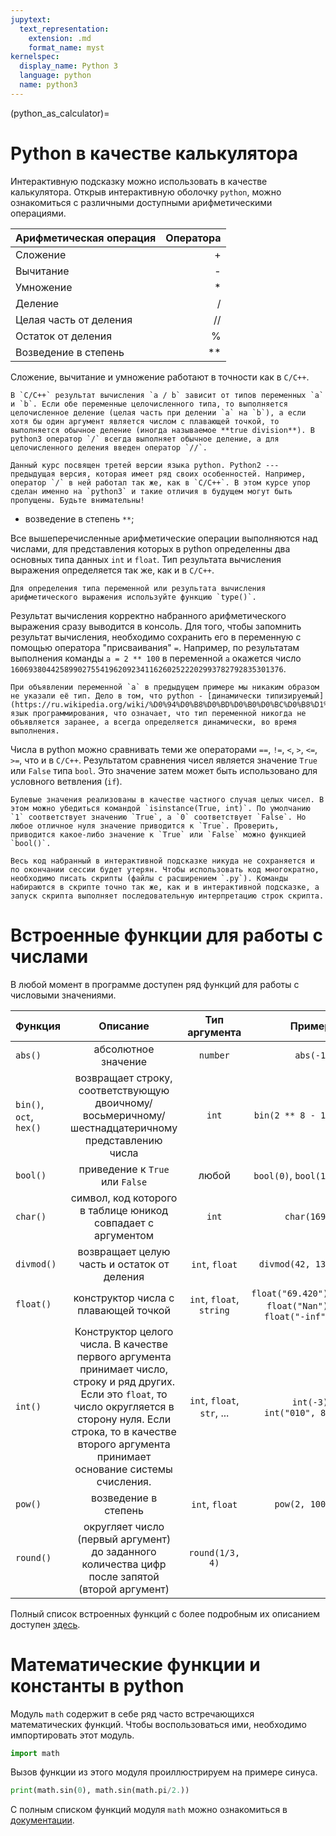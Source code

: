 ```yaml
---
jupytext:
  text_representation:
    extension: .md
    format_name: myst
kernelspec:
  display_name: Python 3
  language: python
  name: python3
---
```


(python_as_calculator)=

# Python в качестве калькулятора

Интерактивную подсказку можно использовать в качестве калькулятора. Открыв интерактивную оболочку `python`, можно ознакомиться с различными доступными арифметическими операциями.

| Арифметическая операция | Оператора | 
| :---                    | ---:      |
| Сложение                | +         |
| Вычитание               | -         |
| Умножение               | *         |
| Деление                 | /         |
| Целая часть от деления  | //        | 
| Остаток от деления      | %         |
| Возведение в степень    | **        |

Сложение, вычитание и умножение работают в точности как в `С/C++`.

```{note}
В `C/C++` результат вычисления `a / b` зависит от типов переменных `a` и `b`. Если обе переменные целочисленного типа, то выполняется целочисленное деление (целая часть при делении `a` на `b`), а если хотя бы один аргумент является числом с плавающей точкой, то выполняется обычное деление (иногда называемое **true division**). В python3 оператор `/` всегда выполняет обычное деление, а для целочисленного деления введен оператор `//`.   
```

```{note}
Данный курс посвящен третей версии языка python. Python2 --- предыдущая версия, которая имеет ряд своих особенностей. Например, оператор `/` в ней работал так же, как в `C/C++`. В этом курсе упор сделан именно на `python3` и такие отличия в будущем могут быть пропущены. Будьте внимательны!
```

- возведение в степень `**`;

Все вышеперечисленные арифметические операции выполняются над числами, для представления которых в python определенны два основных типа данных `int` и `float`. Тип результата вычисления выражения определяется так же, как и в `C/C++`. 

```{note}
Для определения типа переменной или результата вычисления арифметического выражения используйте функцию `type()`.
```

Результат вычисления корректно набранного арифметического выражения сразу выводится в консоль. Для того, чтобы запомнить результат вычисления, необходимо сохранить его в переменную с помощью оператора "присваивания" `=`. Например, по результатам выполнения команды `a = 2 ** 100` в переменной `a` окажется число `1606938044258990275541962092341162602522202993782792835301376`.

```{note}
При объявлении переменной `a` в предыдущем примере мы никаким образом не указали её тип. Дело в том, что python - [динамически типизируемый](https://ru.wikipedia.org/wiki/%D0%94%D0%B8%D0%BD%D0%B0%D0%BC%D0%B8%D1%87%D0%B5%D1%81%D0%BA%D0%B0%D1%8F_%D1%82%D0%B8%D0%BF%D0%B8%D0%B7%D0%B0%D1%86%D0%B8%D1%8F) язык программирования, что означает, что тип переменной никогда не объявляется заранее, а всегда определяется динамически, во время выполнения.
```


Числа в python можно сравнивать теми же операторами `==`, `!=`, `<`, `>`, `<=`, `>=`, что и в `C/C++`. Результатом сравнения чисел является значение `True` или `False` типа `bool`. Это значение затем может быть использовано для условного ветвления (`if`).

```{note}
Булевые значения реализованы в качестве частного случая целых чисел. В этом можно убедиться командой `isinstance(True, int)`. По умолчанию `1` соответствует значению `True`, а `0` соответствует `False`. Но любое отличное нуля значение приводится к `True`. Проверить, приводится какое-либо значение к `True` или `False` можно функцией `bool()`. 
```

```{note}
Весь код набранный в интерактивной подсказке никуда не сохраняется и по окончании сессии будет утерян. Чтобы использовать код многократно, необходимо писать скрипты (файлы с расширением `.py`). Команды набираются в скрипте точно так же, как и в интерактивной подсказке, а запуск скрипта выполняет последовательную интерпретацию строк скрипта.
```


# Встроенные функции для работы с числами

В любой момент в программе доступен ряд функций для работы с числовыми значениями.

| Функция | Описание            |  Тип аргумента     | Пример    |
| :---    |        :---:        |     :---:          |  ---:     |
| `abs()`   | абсолютное значение |    `number`        |  `abs(-1)`|
| `bin()`, `oct`, `hex()` | возвращает строку, соответствующую двоичному/восьмеричному/шестнадцатеричному представлению числа | `int` | `bin(2 ** 8 - 1)` |
| `bool()`  | приведение к `True` или `False` | любой | `bool(0)`, `bool(1)` |
| `char()`  | символ, код которого в таблице юникод совпадает с аргументом | `int` | `char(169)` |
| `divmod()` | возвращает целую часть и остаток от деления | `int`, `float` | `divmod(42, 13)` |
| `float()` | конструктор числа с плавающей точкой | `int`, `float`, `string` | `float("69.420")`, `float("Nan")`, `float("-inf")` |
| `int()` | Конструктор целого числа.  В качестве первого аргумента принимает число, строку и ряд других. Если это `float`, то число округляется в сторону нуля. Если строка, то в качестве второго аргумента принимает основание системы счисления. | `int`, `float`, `str`, ...| `int(-3)`, `int("010", 8)` | 
|`pow()`| возведение в степень | `int`, `float` | `pow(2, 100)` |
|`round()`| округляет число (первый аргумент) до заданного количества цифр после запятой (второй аргумент) | `round(1/3, 4)` | 

Полный список встроенных функций с более подробным их описанием доступен [здесь](https://docs.python.org/3/library/functions.html).


# Математические функции и константы в python

Модуль `math` содержит в себе ряд часто встречающихся математических функций. Чтобы воспользоваться ими, необходимо импортировать этот модуль.
```python
import math
```

Вызов функции из этого модуля проиллюстрируем на примере синуса.
```python
print(math.sin(0), math.sin(math.pi/2.))
```
С полным списком функций модуля `math` можно ознакомиться в [документации](https://docs.python.org/3/library/math.html). 